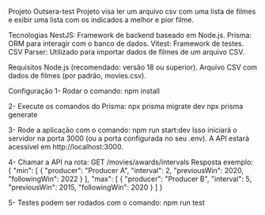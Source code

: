 Projeto Outsera-test
Projeto visa ler um arquivo csv com uma lista de filmes e exibir uma lista com os indicados a melhor e pior filme.

Tecnologias
NestJS: Framework de backend baseado em Node.js.
Prisma: ORM para interagir com o banco de dados.
Vitest: Framework de testes.
CSV Parser: Utilizado para importar dados de filmes de um arquivo CSV.

Requisitos
Node.js (recomendado: versão 18 ou superior).
Arquivo CSV com dados de filmes (por padrão, movies.csv).

Configuração
1- Rodar o comando: 
npm install

2- Execute os comandos do Prisma:
npx prisma migrate dev
npx prisma generate

3- Rode a aplicação com o comando:
npm run start:dev
Isso iniciará o servidor na porta 3000 (ou a porta configurada no seu .env).
A API estará acessível em http://localhost:3000.

4- Chamar a API na rota:
GET /movies/awards/intervals
Resposta exemplo:
{
  "min": [
    {
      "producer": "Producer A",
      "interval": 2,
      "previousWin": 2020,
      "followingWin": 2022
    }
  ],
  "max": [
    {
      "producer": "Producer B",
      "interval": 5,
      "previousWin": 2015,
      "followingWin": 2020
    }
  ]
}

5- Testes podem ser rodados com o comando:
npm run test
